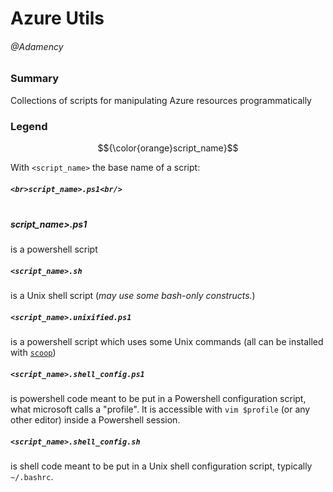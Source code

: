 # Azure Utils
###### @Adamency

### Summary

Collections of scripts for manipulating Azure resources programmatically

### Legend

$${\color{orange}script_name}$$

With `<script_name>` the base name of a script:

##### `<br>script_name>.ps1<br/>`
##### <br>script_name>.ps1<br/>

is a powershell script

##### `<script_name>.sh`

is a Unix shell script (*may use some bash-only constructs.*)

##### `<script_name>.unixified.ps1`

is a powershell script which uses some Unix commands (all can be installed with [`scoop`](https://github.com/scopinstaller/scoop))

##### `<script_name>.shell_config.ps1`

is powershell code meant to be put in a Powershell configuration script, what microsoft calls a "profile". It is accessible with `vim $profile` (or any other editor) inside a Powershell session.

##### `<script_name>.shell_config.sh`

is shell code meant to be put in a Unix shell configuration script, typically `~/.bashrc`.

